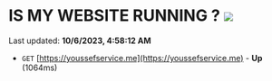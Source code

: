 # IS MY WEBSITE RUNNING ? [![](https://img.shields.io/static/v1?label=Sponsor&message=%E2%9D%A4&logo=GitHub&color=%23fe8e86)](https://github.com/sponsors/<username>)

Last updated: **10/6/2023, 4:58:12 AM**

- `GET` [https://youssefservice.me](https://youssefservice.me) - **Up** (1064ms)
